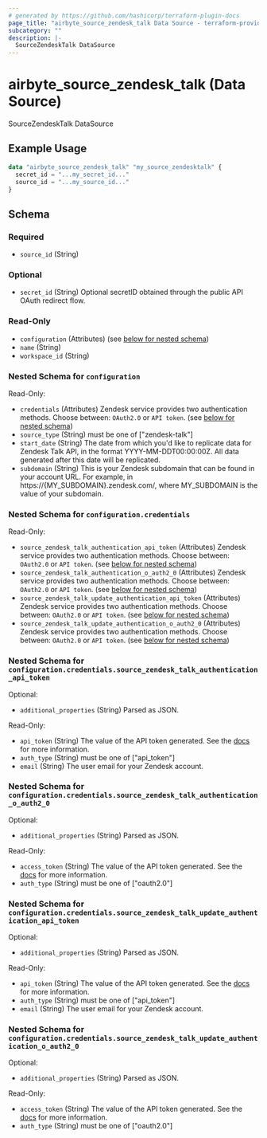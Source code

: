 ```yaml
---
# generated by https://github.com/hashicorp/terraform-plugin-docs
page_title: "airbyte_source_zendesk_talk Data Source - terraform-provider-airbyte"
subcategory: ""
description: |-
  SourceZendeskTalk DataSource
---
```


# airbyte_source_zendesk_talk (Data Source)

SourceZendeskTalk DataSource

## Example Usage

```terraform
data "airbyte_source_zendesk_talk" "my_source_zendesktalk" {
  secret_id = "...my_secret_id..."
  source_id = "...my_source_id..."
}
```

<!-- schema generated by tfplugindocs -->
## Schema

### Required

- `source_id` (String)

### Optional

- `secret_id` (String) Optional secretID obtained through the public API OAuth redirect flow.

### Read-Only

- `configuration` (Attributes) (see [below for nested schema](#nestedatt--configuration))
- `name` (String)
- `workspace_id` (String)

<a id="nestedatt--configuration"></a>
### Nested Schema for `configuration`

Read-Only:

- `credentials` (Attributes) Zendesk service provides two authentication methods. Choose between: `OAuth2.0` or `API token`. (see [below for nested schema](#nestedatt--configuration--credentials))
- `source_type` (String) must be one of ["zendesk-talk"]
- `start_date` (String) The date from which you'd like to replicate data for Zendesk Talk API, in the format YYYY-MM-DDT00:00:00Z. All data generated after this date will be replicated.
- `subdomain` (String) This is your Zendesk subdomain that can be found in your account URL. For example, in https://{MY_SUBDOMAIN}.zendesk.com/, where MY_SUBDOMAIN is the value of your subdomain.

<a id="nestedatt--configuration--credentials"></a>
### Nested Schema for `configuration.credentials`

Read-Only:

- `source_zendesk_talk_authentication_api_token` (Attributes) Zendesk service provides two authentication methods. Choose between: `OAuth2.0` or `API token`. (see [below for nested schema](#nestedatt--configuration--credentials--source_zendesk_talk_authentication_api_token))
- `source_zendesk_talk_authentication_o_auth2_0` (Attributes) Zendesk service provides two authentication methods. Choose between: `OAuth2.0` or `API token`. (see [below for nested schema](#nestedatt--configuration--credentials--source_zendesk_talk_authentication_o_auth2_0))
- `source_zendesk_talk_update_authentication_api_token` (Attributes) Zendesk service provides two authentication methods. Choose between: `OAuth2.0` or `API token`. (see [below for nested schema](#nestedatt--configuration--credentials--source_zendesk_talk_update_authentication_api_token))
- `source_zendesk_talk_update_authentication_o_auth2_0` (Attributes) Zendesk service provides two authentication methods. Choose between: `OAuth2.0` or `API token`. (see [below for nested schema](#nestedatt--configuration--credentials--source_zendesk_talk_update_authentication_o_auth2_0))

<a id="nestedatt--configuration--credentials--source_zendesk_talk_authentication_api_token"></a>
### Nested Schema for `configuration.credentials.source_zendesk_talk_authentication_api_token`

Optional:

- `additional_properties` (String) Parsed as JSON.

Read-Only:

- `api_token` (String) The value of the API token generated. See the <a href="https://docs.airbyte.com/integrations/sources/zendesk-talk">docs</a> for more information.
- `auth_type` (String) must be one of ["api_token"]
- `email` (String) The user email for your Zendesk account.


<a id="nestedatt--configuration--credentials--source_zendesk_talk_authentication_o_auth2_0"></a>
### Nested Schema for `configuration.credentials.source_zendesk_talk_authentication_o_auth2_0`

Optional:

- `additional_properties` (String) Parsed as JSON.

Read-Only:

- `access_token` (String) The value of the API token generated. See the <a href="https://docs.airbyte.com/integrations/sources/zendesk-talk">docs</a> for more information.
- `auth_type` (String) must be one of ["oauth2.0"]


<a id="nestedatt--configuration--credentials--source_zendesk_talk_update_authentication_api_token"></a>
### Nested Schema for `configuration.credentials.source_zendesk_talk_update_authentication_api_token`

Optional:

- `additional_properties` (String) Parsed as JSON.

Read-Only:

- `api_token` (String) The value of the API token generated. See the <a href="https://docs.airbyte.com/integrations/sources/zendesk-talk">docs</a> for more information.
- `auth_type` (String) must be one of ["api_token"]
- `email` (String) The user email for your Zendesk account.


<a id="nestedatt--configuration--credentials--source_zendesk_talk_update_authentication_o_auth2_0"></a>
### Nested Schema for `configuration.credentials.source_zendesk_talk_update_authentication_o_auth2_0`

Optional:

- `additional_properties` (String) Parsed as JSON.

Read-Only:

- `access_token` (String) The value of the API token generated. See the <a href="https://docs.airbyte.com/integrations/sources/zendesk-talk">docs</a> for more information.
- `auth_type` (String) must be one of ["oauth2.0"]



